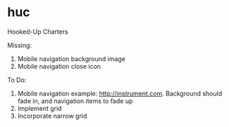 # huc
Hooked-Up Charters

Missing:
1. Mobile navigation background image
2. Mobile navigation close icon

To Do:
1. Mobile navigation example: http://instrument.com.
    Background should fade in, and navigation items to fade up
2. Implement grid
3. Incorporate narrow grid
